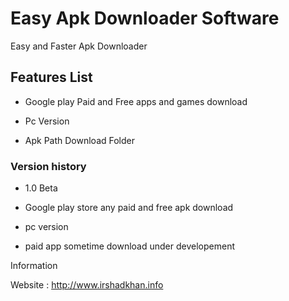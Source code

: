 # Easy Apk Downloader Software
Easy and Faster Apk Downloader 


## Features List

- Google play Paid and Free apps and games download

- Pc Version 

- Apk Path Download Folder


### Version history

- 1.0 Beta

* Google play store any paid and free apk download 

* pc version

* paid app sometime download under developement

Information

Website : http://www.irshadkhan.info
